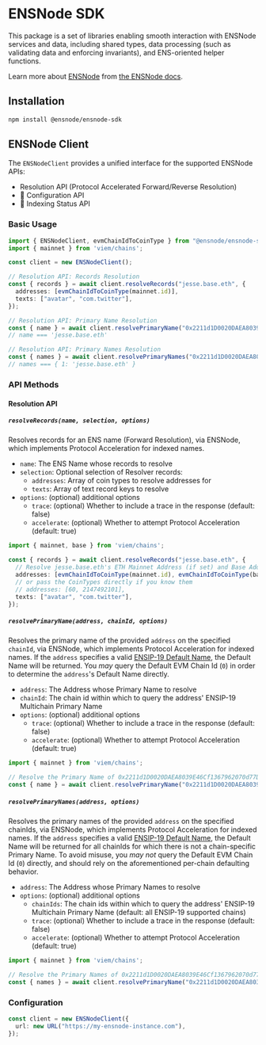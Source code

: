 # ENSNode SDK

This package is a set of libraries enabling smooth interaction with ENSNode services and data, including shared types, data processing (such as validating data and enforcing invariants), and ENS-oriented helper functions.

Learn more about [ENSNode](https://ensnode.io/) from [the ENSNode docs](https://ensnode.io/docs/).

## Installation

```bash
npm install @ensnode/ensnode-sdk
```

## ENSNode Client

The `ENSNodeClient` provides a unified interface for the supported ENSNode APIs:
- Resolution API (Protocol Accelerated Forward/Reverse Resolution)
- 🚧 Configuration API
- 🚧 Indexing Status API

### Basic Usage

```typescript
import { ENSNodeClient, evmChainIdToCoinType } from "@ensnode/ensnode-sdk";
import { mainnet } from 'viem/chains';

const client = new ENSNodeClient();

// Resolution API: Records Resolution
const { records } = await client.resolveRecords("jesse.base.eth", {
  addresses: [evmChainIdToCoinType(mainnet.id)],
  texts: ["avatar", "com.twitter"],
});

// Resolution API: Primary Name Resolution
const { name } = await client.resolvePrimaryName("0x2211d1D0020DAEA8039E46Cf1367962070d77DA9", mainnet.id);
// name === 'jesse.base.eth'

// Resolution API: Primary Names Resolution
const { names } = await client.resolvePrimaryNames("0x2211d1D0020DAEA8039E46Cf1367962070d77DA9");
// names === { 1: 'jesse.base.eth' }
```

### API Methods

#### Resolution API

##### `resolveRecords(name, selection, options)`

Resolves records for an ENS name (Forward Resolution), via ENSNode, which implements Protocol Acceleration for indexed names.

- `name`: The ENS Name whose records to resolve
- `selection`: Optional selection of Resolver records:
  - `addresses`: Array of coin types to resolve addresses for
  - `texts`: Array of text record keys to resolve
- `options`: (optional) additional options
  - `trace`: (optional) Whether to include a trace in the response (default: false)
  - `accelerate`: (optional) Whether to attempt Protocol Acceleration (default: true)


```ts
import { mainnet, base } from 'viem/chains';

const { records } = await client.resolveRecords("jesse.base.eth", {
  // Resolve jesse.base.eth's ETH Mainnet Address (if set) and Base Address (if set)
  addresses: [evmChainIdToCoinType(mainnet.id), evmChainIdToCoinType(base.id)],
  // or pass the CoinTypes directly if you know them
  // addresses: [60, 2147492101],
  texts: ["avatar", "com.twitter"],
});
```

##### `resolvePrimaryName(address, chainId, options)`

Resolves the primary name of the provided `address` on the specified `chainId`, via ENSNode, which implements Protocol Acceleration for indexed names. If the `address` specifies a valid [ENSIP-19 Default Name](https://docs.ens.domains/ensip/19/#default-primary-name), the Default Name will be returned. You _may_ query the Default EVM Chain Id (`0`) in order to determine the `address`'s Default Name directly.

- `address`: The Address whose Primary Name to resolve
- `chainId`: The chain id within which to query the address' ENSIP-19 Multichain Primary Name
- `options`: (optional) additional options
  - `trace`: (optional) Whether to include a trace in the response (default: false)
  - `accelerate`: (optional) Whether to attempt Protocol Acceleration (default: true)


```ts
import { mainnet } from 'viem/chains';

// Resolve the Primary Name of 0x2211d1D0020DAEA8039E46Cf1367962070d77DA9 on ETH Mainnet
const { name } = await client.resolvePrimaryName("0x2211d1D0020DAEA8039E46Cf1367962070d77DA9", mainnet.id);
```

##### `resolvePrimaryNames(address, options)`

Resolves the primary names of the provided `address` on the specified chainIds, via ENSNode, which implements Protocol Acceleration for indexed names. If the `address` specifies a valid [ENSIP-19 Default Name](https://docs.ens.domains/ensip/19/#default-primary-name), the Default Name will be returned for all chainIds for which there is not a chain-specific Primary Name. To avoid misuse, you _may not_ query the Default EVM Chain Id (`0`) directly, and should rely on the aforementioned per-chain defaulting behavior.

- `address`: The Address whose Primary Names to resolve
- `options`: (optional) additional options
  - `chainIds`: The chain ids within which to query the address' ENSIP-19 Multichain Primary Name (default: all ENSIP-19 supported chains)
  - `trace`: (optional) Whether to include a trace in the response (default: false)
  - `accelerate`: (optional) Whether to attempt Protocol Acceleration (default: true)

```ts
import { mainnet } from 'viem/chains';

// Resolve the Primary Names of 0x2211d1D0020DAEA8039E46Cf1367962070d77DA9 on all ENSIP-19 supported chains
const { names } = await client.resolvePrimaryName("0x2211d1D0020DAEA8039E46Cf1367962070d77DA9");
```


### Configuration

```typescript
const client = new ENSNodeClient({
  url: new URL("https://my-ensnode-instance.com"),
});
```
